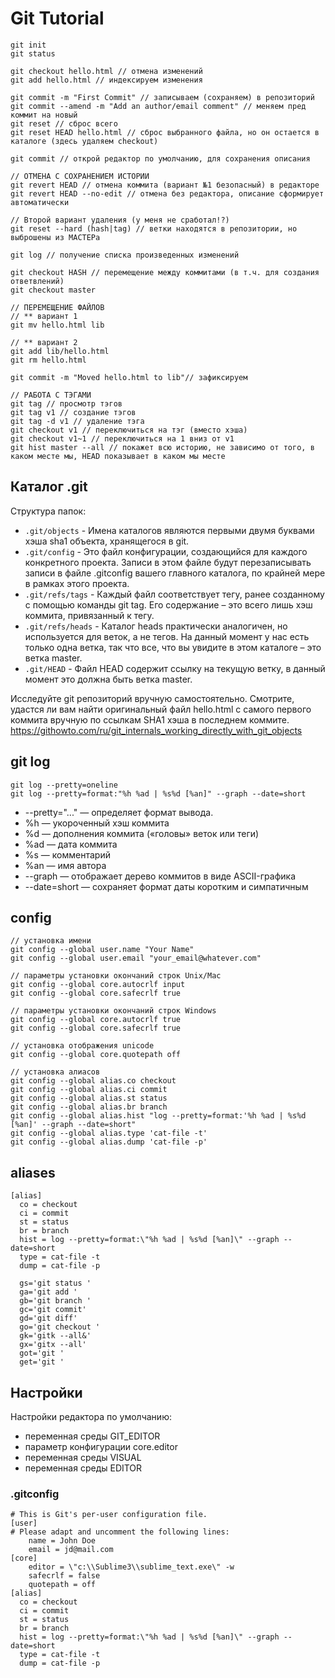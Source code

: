 # Git Tutorial

```
git init
git status

git checkout hello.html // отмена изменений
git add hello.html // индексируем изменения

git commit -m "First Commit" // записываем (сохраняем) в репозиторий
git commit --amend -m "Add an author/email comment" // меняем пред коммит на новый
git reset // сброс всего
git reset HEAD hello.html // сброс выбранного файла, но он остается в каталоге (здесь удаляем checkout)

git commit // открой редактор по умолчанию, для сохранения описания

// ОТМЕНА С СОХРАНЕНИЕМ ИСТОРИИ
git revert HEAD // отмена коммита (вариант №1 безопасный) в редакторе
git revert HEAD --no-edit // отмена без редактора, описание сформирует автоматически

// Второй вариант удаления (у меня не сработал!?)
git reset --hard (hash|tag) // ветки находятся в репозитории, но выброшены из МАСТЕРа

git log // получение списка произведенных изменений

git checkout HASH // перемещение между коммитами (в т.ч. для создания ответвлений)
git checkout master

// ПЕРЕМЕЩЕНИЕ ФАЙЛОВ
// ** вариант 1
git mv hello.html lib

// ** вариант 2
git add lib/hello.html
git rm hello.html

git commit -m "Moved hello.html to lib"// зафиксируем

// РАБОТА С ТЭГАМИ
git tag // просмотр тэгов
git tag v1 // создание тэгов
git tag -d v1 // удаление тэга
git checkout v1 // переключиться на тэг (вместо хэша)
git checkout v1~1 // переключиться на 1 вниз от v1 
git hist master --all // покажет всю историю, не зависимо от того, в каком месте мы, HEAD показывает в каком мы месте
```

## Каталог .git

Структура папок:
- `.git/objects` - Имена каталогов являются первыми двумя буквами хэша sha1 объекта, хранящегося в git.
- `.git/config` - Это файл конфигурации, создающийся для каждого конкретного проекта. Записи в этом файле будут перезаписывать записи в файле .gitconfig вашего главного каталога, по крайней мере в рамках этого проекта.
- `.git/refs/tags` - Каждый файл соответствует тегу, ранее созданному с помощью команды git tag. Его содержание – это всего лишь хэш коммита, привязанный к тегу.
- `.git/refs/heads` - Каталог heads практически аналогичен, но используется для веток, а не тегов. На данный момент у нас есть только одна ветка, так что все, что вы увидите в этом каталоге – это ветка master.
- `.git/HEAD` - Файл HEAD содержит ссылку на текущую ветку, в данный момент это должна быть ветка master.

Исследуйте git репозиторий вручную самостоятельно. Смотрите, удастся ли вам найти оригинальный файл hello.html с самого первого коммита вручную по ссылкам SHA1 хэша в последнем коммите.
https://githowto.com/ru/git_internals_working_directly_with_git_objects

## git log

```
git log --pretty=oneline
git log --pretty=format:"%h %ad | %s%d [%an]" --graph --date=short
```

- --pretty="..." — определяет формат вывода.
- %h — укороченный хэш коммита
- %d — дополнения коммита («головы» веток или теги)
- %ad — дата коммита
- %s — комментарий
- %an — имя автора
- --graph — отображает дерево коммитов в виде ASCII-графика
- --date=short — сохраняет формат даты коротким и симпатичным

## config

```
// установка имени
git config --global user.name "Your Name"
git config --global user.email "your_email@whatever.com"

// параметры установки окончаний строк Unix/Mac
git config --global core.autocrlf input
git config --global core.safecrlf true

// параметры установки окончаний строк Windows
git config --global core.autocrlf true
git config --global core.safecrlf true

// установка отображения unicode
git config --global core.quotepath off

// установка алиасов
git config --global alias.co checkout
git config --global alias.ci commit
git config --global alias.st status
git config --global alias.br branch
git config --global alias.hist "log --pretty=format:'%h %ad | %s%d [%an]' --graph --date=short"
git config --global alias.type 'cat-file -t'
git config --global alias.dump 'cat-file -p'
```

## aliases

```
[alias]
  co = checkout
  ci = commit
  st = status
  br = branch
  hist = log --pretty=format:\"%h %ad | %s%d [%an]\" --graph --date=short
  type = cat-file -t
  dump = cat-file -p

  gs='git status '
  ga='git add '
  gb='git branch '
  gc='git commit'
  gd='git diff'
  go='git checkout '
  gk='gitk --all&'
  gx='gitx --all'	  
  got='git '
  get='git '  
```

## Настройки

Настройки редактора по умолчанию:
- переменная среды GIT_EDITOR
- параметр конфигурации core.editor
- переменная среды VISUAL
- переменная среды EDITOR

### .gitconfig

```
# This is Git's per-user configuration file.
[user]
# Please adapt and uncomment the following lines:
	name = John Doe
	email = jd@mail.com
[core]
	editor = \"c:\\Sublime3\\sublime_text.exe\" -w
	safecrlf = false
	quotepath = off
[alias]
  co = checkout
  ci = commit
  st = status
  br = branch
  hist = log --pretty=format:\"%h %ad | %s%d [%an]\" --graph --date=short
  type = cat-file -t
  dump = cat-file -p

```